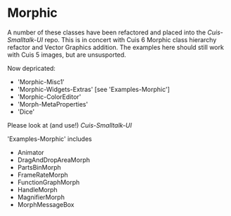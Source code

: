 # Morphic

A number of these classes have been refactored and placed into the _Cuis-Smalltalk-UI_ repo.  This is in concert with Cuis 6 Morphic class hierarchy refactor and Vector Graphics addition.  The examples here should still work with Cuis 5 images, but are unsusported.

Now depricated:
- 'Morphic-Misc1' 
- 'Morphic-Widgets-Extras'  [see 'Examples-Morphic']
- 'Morphic-ColorEditor'
- 'Morph-MetaProperties'
- 'Dice'

Please look at (and use!) _Cuis-Smalltalk-UI_

'Examples-Morphic' includes
-  Animator
-  DragAndDropAreaMorph
-    PartsBinMorph
-  FrameRateMorph
-  FunctionGraphMorph
-  HandleMorph
-  MagnifierMorph
-  MorphMessageBox
